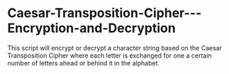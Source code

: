 # Caesar-Transposition-Cipher---Encryption-and-Decryption
This script will encrypt or decrypt a character string based on the Caesar Transposition Cipher where each letter is exchanged for one a certain number of letters ahead or behind it in the alphabet.
